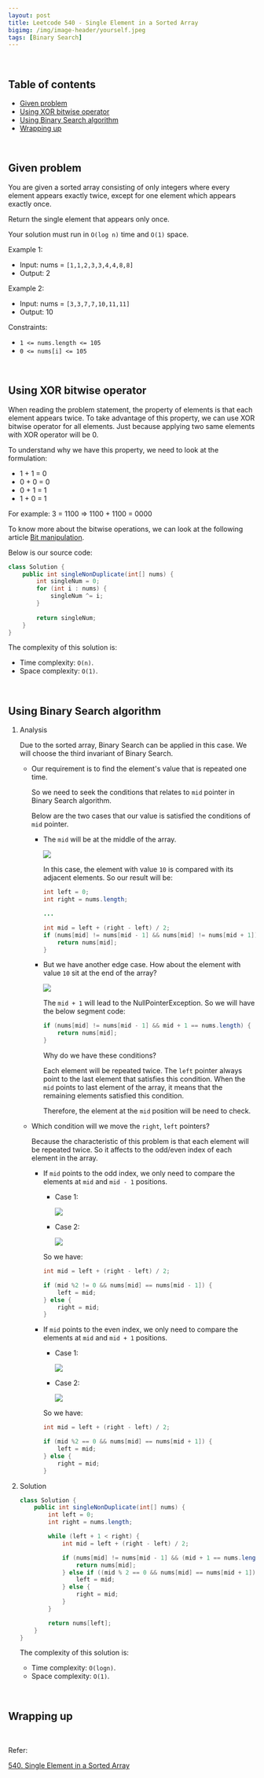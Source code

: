 ```yaml
---
layout: post
title: Leetcode 540 - Single Element in a Sorted Array
bigimg: /img/image-header/yourself.jpeg
tags: [Binary Search]
---
```





<br>

## Table of contents
- [Given problem](#given-problem)
- [Using XOR bitwise operator](#using-xor-bitwise-operator)
- [Using Binary Search algorithm](#using-binary-search-algorithm)
- [Wrapping up](#wrapping-up)


<br>

## Given problem

You are given a sorted array consisting of only integers where every element appears exactly twice, except for one element which appears exactly once.

Return the single element that appears only once.

Your solution must run in `O(log n)` time and `O(1)` space.

Example 1:
- Input: nums = `[1,1,2,3,3,4,4,8,8]`
- Output: 2

Example 2:
- Input: nums = `[3,3,7,7,10,11,11]`
- Output: 10

Constraints:
- `1 <= nums.length <= 105`
- `0 <= nums[i] <= 105`


<br>

## Using XOR bitwise operator

When reading the problem statement, the property of elements is that each element appears twice. To take advantage of this property, we can use XOR bitwise operator for all elements. Just because applying two same elements with XOR operator will be 0.

To understand why we have this property, we need to look at the formulation:
- 1 + 1 = 0
- 0 + 0 = 0
- 0 + 1 = 1
- 1 + 0 = 1

For example: 3 = 1100 => 1100 + 1100 = 0000

To know more about the bitwise operations, we can look at the following article [Bit manipulation](https://ducmanhphan.github.io/2020-03-25-Bit-manipulation/).

Below is our source code:

```Java
class Solution {
    public int singleNonDuplicate(int[] nums) {
        int singleNum = 0;
        for (int i : nums) {
            singleNum ^= i;
        }
        
        return singleNum;
    }
}
```

The complexity of this solution is:
- Time complexity: `O(n)`.
- Space complexity: `O(1)`.


<br>

## Using Binary Search algorithm

1. Analysis

    Due to the sorted array, Binary Search can be applied in this case. We will choose the third invariant of Binary Search.

    - Our requirement is to find the element's value that is repeated one time.

        So we need to seek the conditions that relates to `mid` pointer in Binary Search algorithm.

        Below are the two cases that our value is satisfied the conditions of `mid` pointer.
        - The `mid` will be at the middle of the array.

            ![](../img/Algorithm/searching/binary-search/single-element-sorted-array/single-element-1.png)

            In this case, the element with value `10` is compared with its adjacent elements. So our result will be:

            ```Java
            int left = 0;
            int right = nums.length;

            ...

            int mid = left + (right - left) / 2;
            if (nums[mid] != nums[mid - 1] && nums[mid] != nums[mid + 1]) {
                return nums[mid];
            }
            ```

        - But we have another edge case. How about the element with value `10` sit at the end of the array?

            ![](../img/Algorithm/searching/binary-search/single-element-sorted-array/single-element-2.png)

            The `mid + 1` will lead to the NullPointerException. So we will have the below segment code:

            ```Java
            if (nums[mid] != nums[mid - 1] && mid + 1 == nums.length) {
                return nums[mid];
            }
            ```

            Why do we have these conditions?

            Each element will be repeated twice. The `left` pointer always point to the last element that satisfies this condition. When the `mid` points to last element of the array, it means that the remaining elements satisfied this condition. 

            Therefore, the element at the `mid` position will be need to check.

    - Which condition will we move the `right`, `left` pointers?

        Because the characteristic of this problem is that each element will be repeated twice. So it affects to the odd/even index of each element in the array.

        - If `mid` points to the odd index, we only need to compare the elements at `mid` and `mid - 1` positions.

            - Case 1:

                ![](../img/Algorithm/searching/binary-search/single-element-sorted-array/single-element-3.png)

            - Case 2:

                ![](../img/Algorithm/searching/binary-search/single-element-sorted-array/single-element-4.png)

            So we have:

            ```Java
            int mid = left + (right - left) / 2;

            if (mid %2 != 0 && nums[mid] == nums[mid - 1]) {
                left = mid;
            } else {
                right = mid;
            }
            ```

        - If `mid` points to the even index, we only need to compare the elements at `mid` and `mid + 1` positions.

            - Case 1:

                ![](../img/Algorithm/searching/binary-search/single-element-sorted-array/single-element-5.png)

            - Case 2:

                ![](../img/Algorithm/searching/binary-search/single-element-sorted-array/single-element-6.png)

            So we have:

            ```Java
            int mid = left + (right - left) / 2;

            if (mid %2 == 0 && nums[mid] == nums[mid + 1]) {
                left = mid;
            } else {
                right = mid;
            }
            ```

2. Solution

    ```Java
    class Solution {
        public int singleNonDuplicate(int[] nums) {
            int left = 0;
            int right = nums.length;

            while (left + 1 < right) {
                int mid = left + (right - left) / 2;

                if (nums[mid] != nums[mid - 1] && (mid + 1 == nums.length || nums[mid] != nums[mid + 1])) {
                    return nums[mid];
                } else if ((mid % 2 == 0 && nums[mid] == nums[mid + 1]) || (mid % 2 != 0 && nums[mid] == nums[mid - 1])) {
                    left = mid;
                } else {
                    right = mid;
                }
            }

            return nums[left];
        }
    }
    ```

    The complexity of this solution is:
    - Time complexity: `O(logn)`.
    - Space complexity: `O(1)`.


<br>

## Wrapping up




<br>

Refer:

[540. Single Element in a Sorted Array](https://leetcode.com/problems/single-element-in-a-sorted-array/description/)
